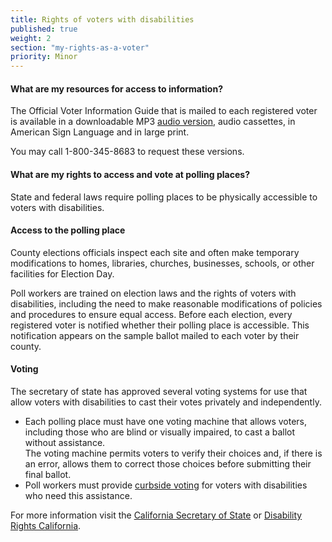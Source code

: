 ```yaml
---
title: Rights of voters with disabilities
published: true
weight: 2
section: "my-rights-as-a-voter"
priority: Minor
---
```



#### What are my resources for access to information?  
The Official Voter Information Guide that is mailed to each registered voter is available in a downloadable MP3 [audio version](http://www.sos.ca.gov/elections/voting-resources/voters-disabilities/), audio cassettes, in American Sign Language and in large print.  

You may call 1-800-345-8683 to request these versions.  

#### What are my rights to access and vote at polling places?  
State and federal laws require polling places to be physically accessible to voters with disabilities.  

#### Access to the polling place  
County elections officials inspect each site and often make temporary modifications to homes, libraries, churches, businesses, schools, or other facilities for Election Day. 

Poll workers are trained on election laws and the rights of voters with disabilities, including the need to make reasonable modifications of policies and procedures to ensure equal access.
Before each election, every registered voter is notified whether their polling place is accessible. This notification appears  on the sample ballot mailed to each voter by their county.  

#### Voting  
The secretary of state has approved several voting systems for use that allow voters with disabilities to cast their votes privately and independently.
- Each polling place must have one voting machine that allows voters, including those who are blind or visually impaired, to cast a ballot without assistance.  
	The voting machine permits voters to verify their choices and, if there is an error, allows them to correct those choices before submitting their final ballot.
- Poll workers must provide [curbside voting](#item-polling-place-access-disabilities) for voters with disabilities who need this assistance.  

For more information visit the [California Secretary of State](http://www.sos.ca.gov/elections/voting-resources/voters-disabilities/) or [Disability Rights California](http://www.disabilityrightsca.org/pubs/PublicationsVoting.htm).
